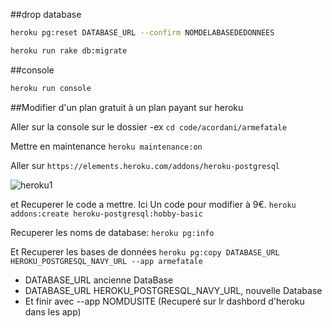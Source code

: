 ##drop database

```bash
heroku pg:reset DATABASE_URL --confirm NOMDELABASEDEDONNEES

heroku run rake db:migrate
```

##console

```bash
heroku run console
```

##Modifier d'un plan gratuit à un plan payant sur heroku

Aller sur la console sur le dossier -ex ```cd code/acordani/armefatale```

Mettre en maintenance ```heroku maintenance:on```

Aller sur ```https://elements.heroku.com/addons/heroku-postgresql```

![heroku1](https://cloud.githubusercontent.com/assets/10654877/12644315/54036cae-c5c2-11e5-9497-ad73bf4fc299.jpg)

et Recuperer le code a mettre. Ici Un code pour modifier à 9€.
```heroku addons:create heroku-postgresql:hobby-basic```

Recuperer les noms de database: ```heroku pg:info```

Et Recuperer les bases de données ```heroku pg:copy DATABASE_URL HEROKU_POSTGRESQL_NAVY_URL --app armefatale```

- DATABASE_URL ancienne DataBase
- DATABASE_URL HEROKU_POSTGRESQL_NAVY_URL, nouvelle Database
- Et finir avec --app NOMDUSITE (Recuperé sur lr dashbord d'heroku dans les app)

